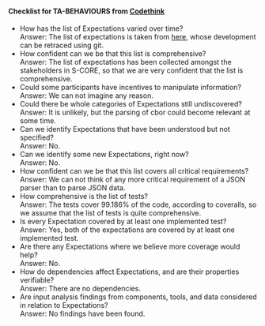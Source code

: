 #### Checklist for TA-BEHAVIOURS from [Codethink](https://codethinklabs.gitlab.io/trustable/trustable/print_page.html)

* How has the list of Expectations varied over time? <br>
    Answer: The list of expectations is taken from [here](https://eclipse-score.github.io/score/main/modules/baselibs/json/docs/requirements/index.html), whose development can be retraced using git.
* How confident can we be that this list is comprehensive? <br>
    Answer:  The list of expectations has been collected amongst the stakeholders in S-CORE, so that we are very confident that the list is comprehensive.
* Could some participants have incentives to manipulate information? <br>
    Answer:  We can not imagine any reason.
* Could there be whole categories of Expectations still undiscovered? <br>
    Answer:  It is unlikely, but the parsing of cbor could become relevant at some time.
* Can we identify Expectations that have been understood but not specified? <br>
    Answer:  No.
* Can we identify some new Expectations, right now? <br>
    Answer:  No.
* How confident can we be that this list covers all critical requirements? <br>
    Answer:  We can not think of any more critical requirement of a JSON parser than to parse JSON data.
* How comprehensive is the list of tests? <br>
    Answer:  The tests cover 99.186% of the code, according to coveralls, so we assume that the list of tests is quite comprehensive.
* Is every Expectation covered by at least one implemented test? <br>
    Answer:  Yes, both of the expectations are covered by at least one implemented test.
* Are there any Expectations where we believe more coverage would help? <br>
    Answer: No.
* How do dependencies affect Expectations, and are their properties verifiable? <br>
    Answer: There are no dependencies.
* Are input analysis findings from components, tools, and data considered in relation to Expectations? <br>
    Answer:  No findings have been found.
